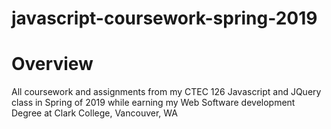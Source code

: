# javascript-coursework-spring-2019

# Overview
All coursework and assignments from my CTEC 126 Javascript and JQuery class in Spring of 2019 while earning my Web Software development Degree at Clark College, Vancouver, WA